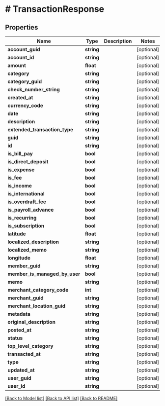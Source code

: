 # # TransactionResponse

## Properties

Name | Type | Description | Notes
------------ | ------------- | ------------- | -------------
**account_guid** | **string** |  | [optional]
**account_id** | **string** |  | [optional]
**amount** | **float** |  | [optional]
**category** | **string** |  | [optional]
**category_guid** | **string** |  | [optional]
**check_number_string** | **string** |  | [optional]
**created_at** | **string** |  | [optional]
**currency_code** | **string** |  | [optional]
**date** | **string** |  | [optional]
**description** | **string** |  | [optional]
**extended_transaction_type** | **string** |  | [optional]
**guid** | **string** |  | [optional]
**id** | **string** |  | [optional]
**is_bill_pay** | **bool** |  | [optional]
**is_direct_deposit** | **bool** |  | [optional]
**is_expense** | **bool** |  | [optional]
**is_fee** | **bool** |  | [optional]
**is_income** | **bool** |  | [optional]
**is_international** | **bool** |  | [optional]
**is_overdraft_fee** | **bool** |  | [optional]
**is_payroll_advance** | **bool** |  | [optional]
**is_recurring** | **bool** |  | [optional]
**is_subscription** | **bool** |  | [optional]
**latitude** | **float** |  | [optional]
**localized_description** | **string** |  | [optional]
**localized_memo** | **string** |  | [optional]
**longitude** | **float** |  | [optional]
**member_guid** | **string** |  | [optional]
**member_is_managed_by_user** | **bool** |  | [optional]
**memo** | **string** |  | [optional]
**merchant_category_code** | **int** |  | [optional]
**merchant_guid** | **string** |  | [optional]
**merchant_location_guid** | **string** |  | [optional]
**metadata** | **string** |  | [optional]
**original_description** | **string** |  | [optional]
**posted_at** | **string** |  | [optional]
**status** | **string** |  | [optional]
**top_level_category** | **string** |  | [optional]
**transacted_at** | **string** |  | [optional]
**type** | **string** |  | [optional]
**updated_at** | **string** |  | [optional]
**user_guid** | **string** |  | [optional]
**user_id** | **string** |  | [optional]

[[Back to Model list]](../../README.md#models) [[Back to API list]](../../README.md#endpoints) [[Back to README]](../../README.md)
